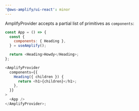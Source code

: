 ```yaml
---
'@aws-amplify/ui-react': minor
---
```


AmplifyProvider accepts a partial list of primitives as `components`:

```js
const App = () => {
  const {
    components: { Heading },
  } = useAmplify();

  return <Heading>Howdy</Heading>;
};

<AmplifyProvider
  components={{
    Heading({ children }) {
      return <h1>{children}</h1>;
    },
  }}
>
  <App />
</AmplifyProvider>;
```
